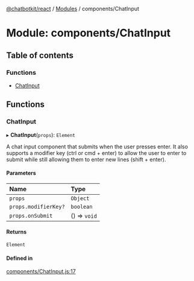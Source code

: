 [@chatbotkit/react](../README.md) / [Modules](../modules.md) / components/ChatInput

# Module: components/ChatInput

## Table of contents

### Functions

- [ChatInput](components_ChatInput.md#chatinput)

## Functions

### ChatInput

▸ **ChatInput**(`props`): `Element`

A chat input component that submits when the user presses enter. It also
supports a modifier key (ctrl or cmd + enter) to allow the user to enter to
submit while still allowing them to enter new lines (shift + enter).

#### Parameters

| Name | Type |
| :------ | :------ |
| `props` | `Object` |
| `props.modifierKey?` | `boolean` |
| `props.onSubmit` | () => `void` |

#### Returns

`Element`

#### Defined in

[components/ChatInput.js:17](https://github.com/chatbotkit/node-sdk/blob/main/packages/react/src/components/ChatInput.js#L17)
